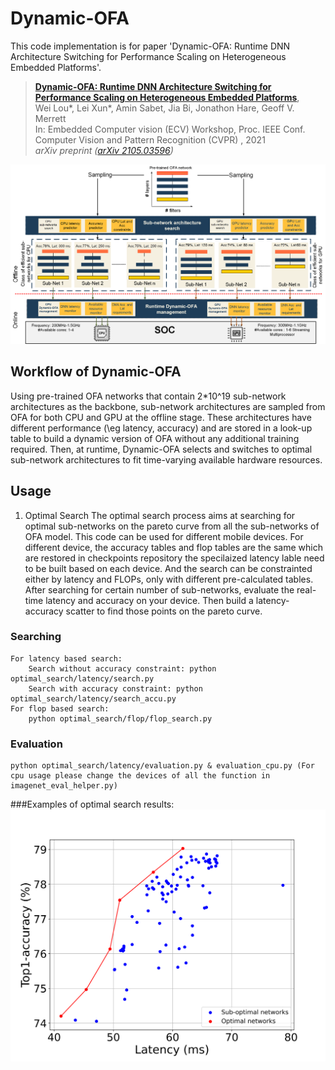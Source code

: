 # Dynamic-OFA
This code implementation is for paper 'Dynamic-OFA: Runtime DNN Architecture Switching for Performance Scaling on Heterogeneous Embedded Platforms'.

> [**Dynamic-OFA: Runtime DNN Architecture Switching for Performance Scaling on Heterogeneous Embedded Platforms**](https://arxiv.org/abs/2105.03596),  
> Wei Lou*, Lei Xun*, Amin Sabet, Jia Bi, Jonathon Hare, Geoff V. Merrett   
> In: Embedded Computer vision (ECV) Workshop, Proc. IEEE Conf. Computer Vision and Pattern Recognition (CVPR) , 2021  
> *arXiv preprint ([arXiv 2105.03596](https://arxiv.org/abs/2105.03596))*   

![Fig2](Fig2.png)


## Workflow of Dynamic-OFA
Using pre-trained OFA networks that contain 2*10^19 sub-network architectures as the backbone, sub-network architectures are sampled from OFA for both CPU and GPU at the offline stage. These architectures have different performance (\eg latency, accuracy) and are stored in a look-up table to build a dynamic version of OFA without any additional training required. Then, at runtime, Dynamic-OFA selects and switches to optimal sub-network architectures to fit time-varying available hardware resources.

## Usage
1. Optimal Search
The optimal search process aims at searching for optimal sub-networks on the pareto curve from all the sub-networks of OFA model. 
This code can be used for different mobile devices. For different device, the accuracy tables and flop tables are the same which are restored in checkpoints repository the specilaized latency lable need to be built based on each device. And the search can be constrainted either by latency and FLOPs, only with different pre-calculated tables. After searching for certain number of sub-networks, evaluate the real-time latency and accuracy on your device. Then build a latency-accuracy scatter to find those points on the pareto curve.
### Searching
    For latency based search: 
        Search without accuracy constraint: python optimal_search/latency/search.py
        Search with accuracy constraint: python optimal_search/latency/search_accu.py
    For flop based search:
        python optimal_search/flop/flop_search.py
    
### Evaluation
    python optimal_search/latency/evaluation.py & evaluation_cpu.py (For cpu usage please change the devices of all the function in imagenet_eval_helper.py)
###Examples of optimal search results:
![Fig3](Fig3.png)
    
